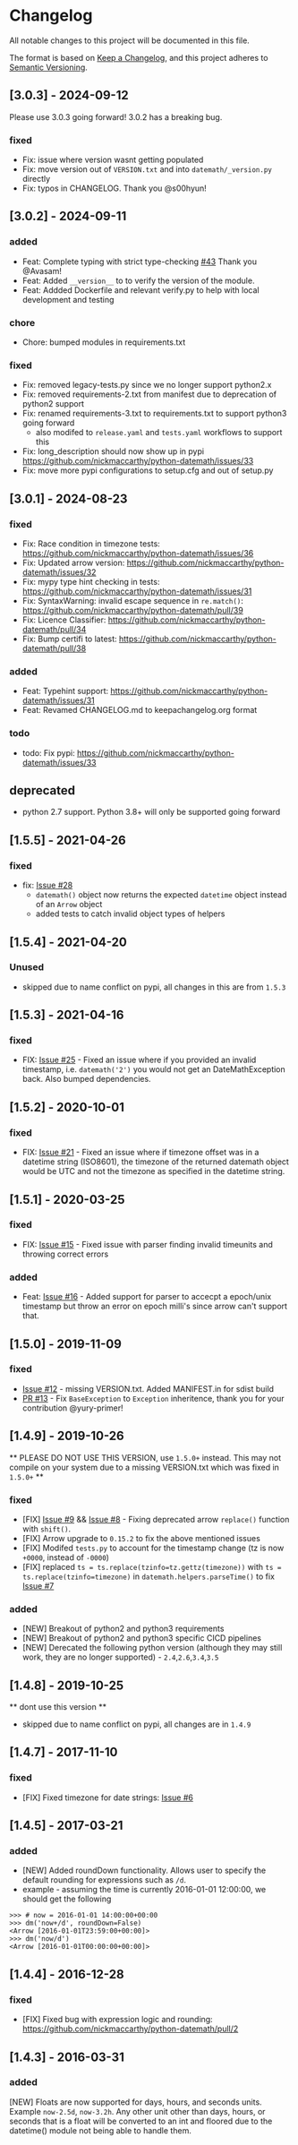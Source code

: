 # Changelog

All notable changes to this project will be documented in this file.

The format is based on [Keep a Changelog](https://keepachangelog.com/en/1.0.0/),
and this project adheres to [Semantic Versioning](https://semver.org/spec/v2.0.0.html).

## [3.0.3] - 2024-09-12
Please use 3.0.3 going forward!   3.0.2 has a breaking bug.

### fixed
- Fix: issue where version wasnt getting populated
- Fix: move version out of `VERSION.txt` and into `datemath/_version.py` directly
- Fix: typos in CHANGELOG.  Thank you @s00hyun!

## [3.0.2] - 2024-09-11
### added
- Feat: Complete typing with strict type-checking [#43](https://github.com/nickmaccarthy/python-datemath/pull/43) Thank you @Avasam!
- Feat: Added `__version__` to to verify the version of the module.  
- Feat: Addded Dockerfile and relevant verify.py to help with local development and testing

### chore
- Chore: bumped modules in requirements.txt

### fixed
- Fix: removed legacy-tests.py since we no longer support python2.x
- Fix: removed requirements-2.txt from manifest due to deprecation of python2 support
- Fix: renamed requirements-3.txt to requirements.txt to support python3 going forward
    - also modifed to `release.yaml` and `tests.yaml` workflows to support this
- Fix: long_description should now show up in pypi https://github.com/nickmaccarthy/python-datemath/issues/33
- Fix: move more pypi configurations to setup.cfg and out of setup.py


## [3.0.1] - 2024-08-23 
### fixed
- Fix: Race condition in timezone tests: https://github.com/nickmaccarthy/python-datemath/issues/36
- Fix: Updated arrow version: https://github.com/nickmaccarthy/python-datemath/issues/32
- Fix: mypy type hint checking in tests: https://github.com/nickmaccarthy/python-datemath/issues/31 
- Fix: SyntaxWarning: invalid escape sequence in `re.match()`: https://github.com/nickmaccarthy/python-datemath/pull/39
- Fix: Licence Classifier: https://github.com/nickmaccarthy/python-datemath/pull/34
- Fix: Bump certifi to latest: https://github.com/nickmaccarthy/python-datemath/pull/38
### added 
- Feat: Typehint support: https://github.com/nickmaccarthy/python-datemath/issues/31
- Feat: Revamed CHANGELOG.md to keepachangelog.org format

### todo
- todo: Fix pypi: https://github.com/nickmaccarthy/python-datemath/issues/33

## deprecated
- python 2.7 support. Python 3.8+ will only be supported going forward

## [1.5.5] - 2021-04-26
### fixed 
- fix: [Issue #28](https://github.com/nickmaccarthy/python-datemath/issues/28)
    * `datemath()` object now returns the expected `datetime` object instead of an `Arrow` object
    * added tests to catch invalid object types of helpers

## [1.5.4] - 2021-04-20
### Unused 
- skipped due to name conflict on pypi, all changes in this are from `1.5.3`

## [1.5.3] - 2021-04-16
### fixed
- FIX: [Issue #25](https://github.com/nickmaccarthy/python-datemath/issues/25) - Fixed an issue where if you provided an invalid timestamp, i.e. `datemath('2')` you would not get an DateMathException back.  Also bumped dependencies.

## [1.5.2] - 2020-10-01
### fixed
- FIX: [Issue #21](https://github.com/nickmaccarthy/python-datemath/issues/21) - Fixed an issue where if timezone offset was in a datetime string (ISO8601), the timezone of the returned datemath object would be UTC and not the timezone as specified in the datetime string.

## [1.5.1] -  2020-03-25

### fixed
- FIX: [Issue #15](https://github.com/nickmaccarthy/python-datemath/issues/15) - Fixed issue with parser finding invalid timeunits and throwing correct errors
### added
- Feat: [Issue #16](https://github.com/nickmaccarthy/python-datemath/issues/16) - Added support for parser to accecpt a epoch/unix timestamp but throw an error on epoch milli's since arrow can't support that.  

## [1.5.0] - 2019-11-09

### fixed
- [Issue #12](https://github.com/nickmaccarthy/python-datemath/issues/12) - missing VERSION.txt.  Added MANIFEST.in for sdist build
- [PR #13](https://github.com/nickmaccarthy/python-datemath/pull/13) - Fix `BaseException` to `Exception` inheritence, thank you for your contribution @yury-primer!

## [1.4.9] - 2019-10-26

** PLEASE DO NOT USE THIS VERSION, use `1.5.0+` instead.  This may not compile on your system due to a missing VERSION.txt which was fixed in `1.5.0+` **

### fixed 
- [FIX] [Issue #9](https://github.com/nickmaccarthy/python-datemath/issues/9) && [Issue #8](https://github.com/nickmaccarthy/python-datemath/issues/8) - Fixing deprecated arrow `replace()` function with `shift()`.
- [FIX] Arrow upgrade to `0.15.2` to fix the above mentioned issues
- [FIX] Modifed `tests.py` to account for the timestamp change (tz is now `+0000`, instead of `-0000`)
- [FIX] replaced `ts = ts.replace(tzinfo=tz.gettz(timezone))` with `ts = ts.replace(tzinfo=timezone)` in `datemath.helpers.parseTime()` to fix [Issue #7](https://github.com/nickmaccarthy/python-datemath/issues/7)
### added

- [NEW] Breakout of python2 and python3 requirements
- [NEW] Breakout of python2 and python3 specific CICD pipelines
- [NEW] Derecated the following python version (although they may still work, they are no longer supported) - `2.4`,`2.6`,`3.4`,`3.5`


## [1.4.8] - 2019-10-25
** dont use this version **
* skipped due to name conflict on pypi, all changes are in `1.4.9`

## [1.4.7] - 2017-11-10
### fixed 
- [FIX] Fixed timezone for date strings: [Issue #6](https://github.com/nickmaccarthy/python-datemath/issues/6)

## [1.4.5] - 2017-03-21
### added
- [NEW] Added roundDown functionality.  Allows user to specify the default rounding for expressions such as `/d`.
- example - assuming the time is currently 2016-01-01 12:00:00, we should get the following
```
>>> # now = 2016-01-01 14:00:00+00:00
>>> dm('now+/d', roundDown=False)
<Arrow [2016-01-01T23:59:00+00:00]>
>>> dm('now/d')
<Arrow [2016-01-01T00:00:00+00:00]>
```   

## [1.4.4] - 2016-12-28
### fixed
- [FIX] Fixed bug with expression logic and rounding:  https://github.com/nickmaccarthy/python-datemath/pull/2

## [1.4.3] - 2016-03-31
### added 
[NEW] Floats are now supported for days, hours, and seconds units.  Example ```now-2.5d```, ```now-3.2h```. Any other unit other than days, hours, or seconds that is a float will be converted to an int and floored due to the datetime() module not being able to handle them.